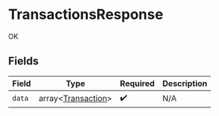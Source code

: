 # TransactionsResponse

OK


## Fields

| Field                                                    | Type                                                     | Required                                                 | Description                                              |
| -------------------------------------------------------- | -------------------------------------------------------- | -------------------------------------------------------- | -------------------------------------------------------- |
| `data`                                                   | array<[Transaction](../../models/shared/Transaction.md)> | :heavy_check_mark:                                       | N/A                                                      |